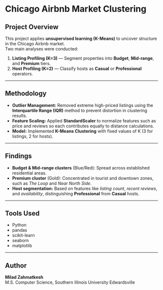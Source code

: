 # Chicago Airbnb Market Clustering

## Project Overview

This project applies **unsupervised learning (K-Means)** to uncover structure in the Chicago Airbnb market.  
Two main analyses were conducted:

1. **Listing Profiling (K=3)** — Segment properties into **Budget**, **Mid-range**, and **Premium** tiers.
2. **Host Profiling (K=2)** — Classify hosts as **Casual** or **Professional** operators.

---

## Methodology

- **Outlier Management:** Removed extreme high-priced listings using the **Interquartile Range (IQR)** method to prevent distortion in clustering results.
- **Feature Scaling:** Applied **StandardScaler** to normalize features such as price and reviews so each contributes equally to distance calculations.
- **Model:** Implemented **K-Means Clustering** with fixed values of K (3 for listings, 2 for hosts).

---

## Findings

- **Budget & Mid-range clusters** (Blue/Red): Spread across established residential areas.
- **Premium cluster** (Gold): Concentrated in tourist and downtown zones, such as _The Loop_ and _Near North Side_.
- **Host segmentation:** Based on features like _listing count_, _recent reviews_, and _availability_, distinguishing **Professional** from **Casual** hosts.

---

## Tools Used

- Python
- pandas
- scikit-learn
- seaborn
- matplotlib

---

## Author

**Milad Zahmatkesh**  
M.S. Computer Science, Southern Illinois University Edwardsville
